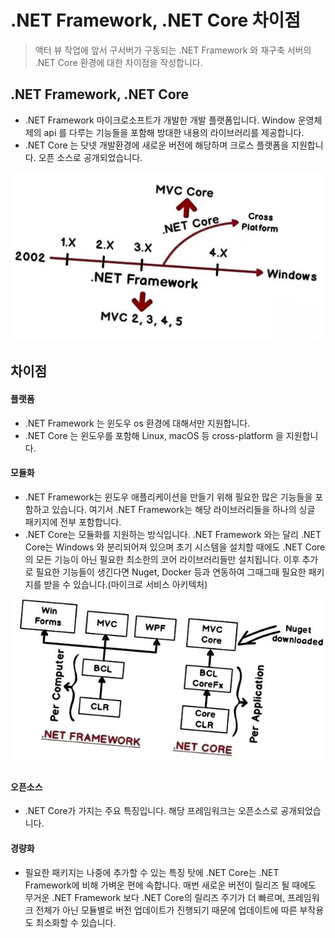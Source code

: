 # .NET Framework, .NET Core 차이점

> 액터 뷰 작업에 앞서 구서버가 구동되는 .NET Framework 와 재구축 서버의 .NET Core 환경에 대한 차이점을 작성합니다.

## .NET Framework, .NET Core
- .NET Framework 마이크로소프트가 개발한 개발 플랫폼입니다. Window 운영체제의 api 를 다루는 기능들을 포함해 방대한 내용의 라이브러리를 제공합니다.
- .NET Core 는 닷넷 개발환경에 새로운 버전에 해당하며 크로스 플랫폼을 지원합니다. 오픈 소스로 공개되었습니다.

![](https://github.com/wlsvy/TIL/blob/master/Document/C%23/Images/1577251915832.jpg)

## 차이점	

#### 플랫폼

- .NET Framework 는 윈도우 os 환경에 대해서만 지원합니다.
- .NET Core 는 윈도우를 포함해 Linux, macOS 등 cross-platform 을 지원합니다.

#### 모듈화

- .NET Framework는 윈도우 애플리케이션을 만들기 위해 필요한 많은 기능들을 포함하고 있습니다. 여기서 .NET Framework는 해당 라이브러리들을 하나의 싱글 패키지에 전부 포함합니다.
- .NET Core는 모듈화를 지원하는 방식입니다. .NET Framework 와는 달리 .NET Core는 Windows 와 분리되어져 있으며 초기 시스템을 설치할 때에도 .NET Core의 모든 기능이 아닌 필요한 최소한의 코어 라이브러리들만 설치됩니다. 이후 추가로 필요한 기능들이 생긴다면 Nuget, Docker 등과 연동하여 그때그때 필요한 패키지를 받을 수 있습니다.(마이크로 서비스 아키텍처)


![](https://github.com/wlsvy/TIL/blob/master/Document/C%23/Images/1577251916843.jpg)

#### 오픈소스
- .NET Core가 가지는 주요 특징입니다. 해당 프레임워크는 오픈소스로 공개되었습니다.
 

#### 경량화
- 필요한 패키지는 나중에 추가할 수 있는 특징 탓에 .NET Core는 .NET Framework에 비해 가벼운 편에 속합니다. 매번 새로운 버전이 릴리즈 될 때에도 무거운 .NET Framework 보다 .NET Core의 릴리즈 주기가 더 빠르며, 프레임워크 전체가 아닌 모듈별로 버전 업데이트가 진행되기 때문에 업데이트에 따른 부작용도 최소화할 수 있습니다.
